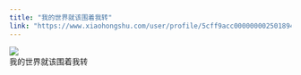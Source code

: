 ```yaml
---
title: "我的世界就该围着我转"
link: "https://www.xiaohongshu.com/user/profile/5cff9acc0000000025018949/"
---
```


<img src="http://sns-webpic-qc.xhscdn.com/202409111512/6ff557dd0b899877f30325636d246108/1040g00830voe8fs4m4e05n7vjb69b2a9f2o5s10!nc_n_nwebp_mw_1" /><br />我的世界就该围着我转
